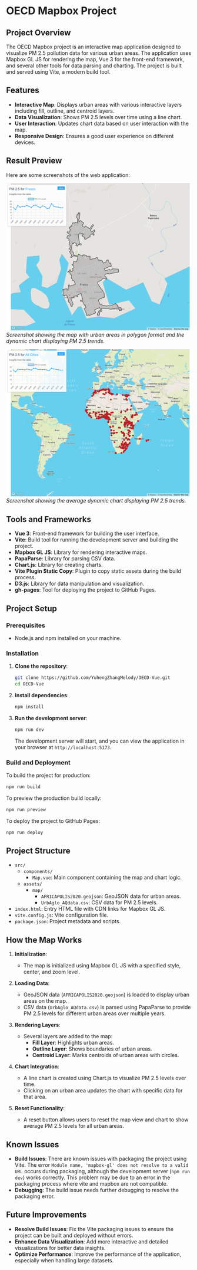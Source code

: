 # OECD Mapbox Project

## Project Overview

The OECD Mapbox project is an interactive map application designed to visualize PM 2.5 pollution data for various urban areas. The application uses Mapbox GL JS for rendering the map, Vue 3 for the front-end framework, and several other tools for data parsing and charting. The project is built and served using Vite, a modern build tool.

## Features

- **Interactive Map**: Displays urban areas with various interactive layers including fill, outline, and centroid layers.
- **Data Visualization**: Shows PM 2.5 levels over time using a line chart.
- **User Interaction**: Updates chart data based on user interaction with the map.
- **Responsive Design**: Ensures a good user experience on different devices.

## Result Preview
Here are some screenshots of the web application:

![Map View](https://github.com/YuhengZhangMelody/OECD-Vue/blob/main/pic/Pasted%20Graphic%20132.png)
*Screenshot showing the map with urban areas in polygon format and the dynamic chart displaying PM 2.5 trends.*

![Chart View](https://github.com/YuhengZhangMelody/OECD-Vue/blob/main/pic/Pasted%20Graphic%20131.png)
*Screenshot showing the average dynamic chart displaying PM 2.5 trends.*


## Tools and Frameworks

- **Vue 3**: Front-end framework for building the user interface.
- **Vite**: Build tool for running the development server and building the project.
- **Mapbox GL JS**: Library for rendering interactive maps.
- **PapaParse**: Library for parsing CSV data.
- **Chart.js**: Library for creating charts.
- **Vite Plugin Static Copy**: Plugin to copy static assets during the build process.
- **D3.js**: Library for data manipulation and visualization.
- **gh-pages**: Tool for deploying the project to GitHub Pages.

## Project Setup

### Prerequisites

- Node.js and npm installed on your machine.

### Installation

1. **Clone the repository**:
   ```sh
   git clone https://github.com/YuhengZhangMelody/OECD-Vue.git
   cd OECD-Vue
   ```

2. **Install dependencies**:
   ```sh
   npm install
   ```

3. **Run the development server**:
   ```sh
   npm run dev
   ```

   The development server will start, and you can view the application in your browser at `http://localhost:5173`.

### Build and Deployment

To build the project for production:

```sh
npm run build
```

To preview the production build locally:

```sh
npm run preview
```

To deploy the project to GitHub Pages:

```sh
npm run deploy
```

## Project Structure

- `src/`
  - `components/`
    - `Map.vue`: Main component containing the map and chart logic.
  - `assets/`
    - `map/`
      - `AFRICAPOLIS2020.geojson`: GeoJSON data for urban areas.
      - `UrbAglo_AQdata.csv`: CSV data for PM 2.5 levels.
- `index.html`: Entry HTML file with CDN links for Mapbox GL JS.
- `vite.config.js`: Vite configuration file.
- `package.json`: Project metadata and scripts.

## How the Map Works

1. **Initialization**:
   - The map is initialized using Mapbox GL JS with a specified style, center, and zoom level.

2. **Loading Data**:
   - GeoJSON data (`AFRICAPOLIS2020.geojson`) is loaded to display urban areas on the map.
   - CSV data (`UrbAglo_AQdata.csv`) is parsed using PapaParse to provide PM 2.5 levels for different urban areas over multiple years.

3. **Rendering Layers**:
   - Several layers are added to the map:
     - **Fill Layer**: Highlights urban areas.
     - **Outline Layer**: Shows boundaries of urban areas.
     - **Centroid Layer**: Marks centroids of urban areas with circles.

4. **Chart Integration**:
   - A line chart is created using Chart.js to visualize PM 2.5 levels over time.
   - Clicking on an urban area updates the chart with specific data for that area.

5. **Reset Functionality**:
   - A reset button allows users to reset the map view and chart to show average PM 2.5 levels for all urban areas.

## Known Issues

- **Build Issues**: There are known issues with packaging the project using Vite. The error `Module name, 'mapbox-gl' does not resolve to a valid URL` occurs during packaging, although the development server (`npm run dev`) works correctly. This problem may be due to an error in the packaging process where vite and mapbox are not compatible.
- **Debugging**: The build issue needs further debugging to resolve the packaging error.

## Future Improvements

- **Resolve Build Issues**: Fix the Vite packaging issues to ensure the project can be built and deployed without errors.
- **Enhance Data Visualization**: Add more interactive and detailed visualizations for better data insights.
- **Optimize Performance**: Improve the performance of the application, especially when handling large datasets.
